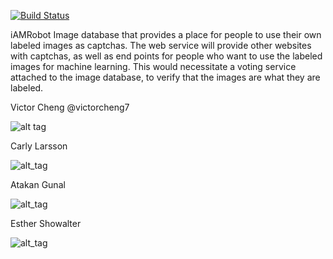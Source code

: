 [![Build Status](https://travis-ci.org/scalableinternetservices/iAMarobot.svg?branch=master)](https://travis-ci.org/scalableinternetservices/iAMarobot)

iAMRobot
Image database that provides a place for people to use their own labeled images as captchas. The web service will provide other websites with captchas, as well as end points for people who want to use the labeled images for machine learning. This would necessitate a voting service attached to the image database, to verify that the images are what they are labeled.


Victor Cheng @victorcheng7

![alt tag](https://scontent-lax3-1.xx.fbcdn.net/v/t1.0-9/10622807_10152673139128490_753304347924041020_n.jpg?oh=e31687008153312d4d08c1dca253fd45&oe=5A40AFC2 "victorcheng7")

Carly Larsson

![alt_tag](https://scontent-lax3-1.xx.fbcdn.net/v/t31.0-8/13679902_1203319689712715_2389774813230863192_o.jpg?oh=bf4596a3ee98108970b38f75c617305b&oe=5A43E3E5)

Atakan Gunal

![alt_tag](https://media.licdn.com/mpr/mpr/shrinknp_400_400/AAEAAQAAAAAAAARUAAAAJDdiYmYxZjQxLTVhYzAtNDM0NC1hMmVjLTU5ZGU0ZWFhODFmOQ.jpg)


Esther Showalter

![alt_tag](https://scontent-lax3-1.xx.fbcdn.net/v/t31.0-8/18558581_10154486951856447_1228352323692736131_o.jpg?oh=2d6e1a1ab6e37e8bd5576e053419621a&oe=5A767DE3)
